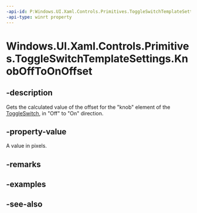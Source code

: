 ```yaml
---
-api-id: P:Windows.UI.Xaml.Controls.Primitives.ToggleSwitchTemplateSettings.KnobOffToOnOffset
-api-type: winrt property
---
```


<!-- Property syntax
public double KnobOffToOnOffset { get; }
-->

# Windows.UI.Xaml.Controls.Primitives.ToggleSwitchTemplateSettings.KnobOffToOnOffset

## -description
Gets the calculated value of the offset for the "knob" element of the [ToggleSwitch](../windows.ui.xaml.controls/toggleswitch.md), in "Off" to "On" direction.



## -property-value
A value in pixels.

## -remarks

## -examples

## -see-also
